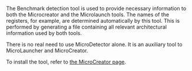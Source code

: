 The Benchmark detection tool is used to provide necessary information to both the Microcreator and the Microlaunch tools. The names of the registers, for example, are determined automatically by this tool. This is performed by generating a file containing all relevant architectural information used by both tools.

There is no real need to use MicroDetector alone. It is an auxiliary tool to MicroLauncher and MicroCreator.

To install the tool, refer to [the MicroCreator page](MicroCreator_Chapter_2_Installation#Dependencies.md).